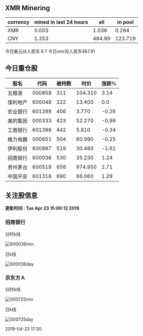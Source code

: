 ## XMR Minering

|currency|mined in last 24 hours|all|in pool|
|---|---|---|---|
|XMR|0.003|1.036|0.264|
|CNY|1.353|484.99|123.719|

今日美元对人民币 6.7	今日xmr对人民币467.91


## 今日重仓股 

|股名|代码|被持数|时价|涨跌%|
|---|---|---|---|---|
|五粮液|000858|311|104.310|3.14|
|保利地产|600048|322|13.400|0.0|
|农业银行|601288|406|3.770|-0.26|
|美的集团|000333|423|52.270|-0.99|
|工商银行|601398|442|5.810|-0.34|
|格力电器|000651|504|60.990|-0.25|
|伊利股份|600887|519|30.480|-1.61|
|招商银行|600036|530|35.230|1.24|
|贵州茅台|600519|658|974.950|2.71|
|中国平安|601318|690|86.060|1.29|

## 关注股信息
**更新时间 : Tue Apr 23 15:00:12 2019**
### 招商银行 
分时k线

![600036min](http://image.sinajs.cn/newchart/min/n/sh600036.gif)

日k线

![600036day](http://image.sinajs.cn/newchart/daily/n/sh600036.gif)

### 京东方Ａ 
分时k线

![000725min](http://image.sinajs.cn/newchart/min/n/sz000725.gif)

日k线

![000725day](http://image.sinajs.cn/newchart/daily/n/sz000725.gif)

2019-04-23 17:30
